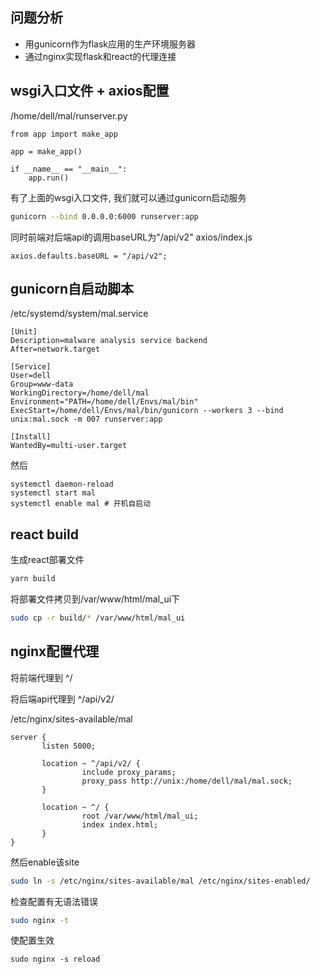 <!--
.. title: gunicorn + nginx 实现 flask + react 应用部署
.. slug: gunicorn-+-nginx-shi-xian-flask-+-react-ying-yong-bu-shu
.. date: 2021-09-21 14:05:16 UTC+08:00
.. tags: 
.. category: 
.. link: 
.. description: 
.. type: text
-->


## 问题分析
- 用gunicorn作为flask应用的生产环境服务器
- 通过nginx实现flask和react的代理连接

## wsgi入口文件 + axios配置
/home/dell/mal/runserver.py
```
from app import make_app

app = make_app()

if __name__ == "__main__":
    app.run()
```
有了上面的wsgi入口文件, 我们就可以通过gunicorn启动服务
```bash
gunicorn --bind 0.0.0.0:6000 runserver:app
```

同时前端对后端api的调用baseURL为"/api/v2"
axios/index.js
```
axios.defaults.baseURL = "/api/v2";
```

## gunicorn自启动脚本
/etc/systemd/system/mal.service
```
[Unit]
Description=malware analysis service backend
After=network.target

[Service]
User=dell
Group=www-data
WorkingDirectory=/home/dell/mal
Environment="PATH=/home/dell/Envs/mal/bin"
ExecStart=/home/dell/Envs/mal/bin/gunicorn --workers 3 --bind unix:mal.sock -m 007 runserver:app

[Install]
WantedBy=multi-user.target
```
然后
```
systemctl daemon-reload
systemctl start mal 
systemctl enable mal # 开机自启动
```

## react build


生成react部署文件
```bash
yarn build 
```

将部署文件拷贝到/var/www/html/mal_ui下
```bash
sudo cp -r build/* /var/www/html/mal_ui
```

## nginx配置代理
将前端代理到 ^/

将后端api代理到 ^/api/v2/

/etc/nginx/sites-available/mal
```
server {
       listen 5000;

       location ~ ^/api/v2/ {
                include proxy_params;
                proxy_pass http://unix:/home/dell/mal/mal.sock;
       }

       location ~ ^/ {
                root /var/www/html/mal_ui;
                index index.html;
       }
}
```

然后enable该site
```bash
sudo ln -s /etc/nginx/sites-available/mal /etc/nginx/sites-enabled/
```

检查配置有无语法错误
```bash
sudo nginx -t 
```

使配置生效
```
sudo nginx -s reload
```

